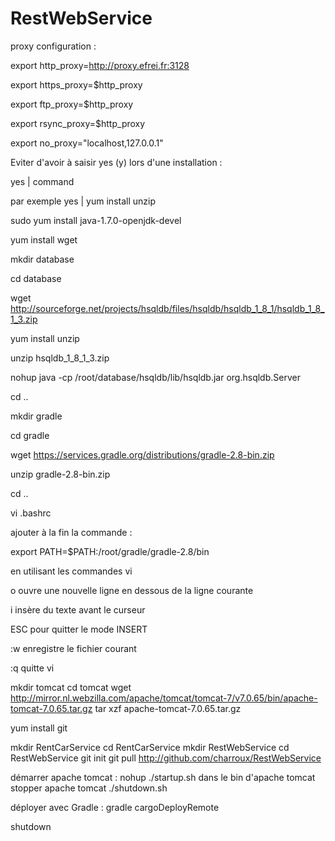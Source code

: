 # RestWebService

proxy configuration :

export http_proxy=http://proxy.efrei.fr:3128

export https_proxy=$http_proxy

export ftp_proxy=$http_proxy

export rsync_proxy=$http_proxy

export no_proxy="localhost,127.0.0.1"

Eviter d'avoir à saisir yes (y) lors d'une installation :

yes | command

par exemple yes | yum install unzip

sudo yum install java-1.7.0-openjdk-devel

yum install wget

mkdir database

cd database

wget http://sourceforge.net/projects/hsqldb/files/hsqldb/hsqldb_1_8_1/hsqldb_1_8_1_3.zip

yum install unzip

unzip hsqldb_1_8_1_3.zip

nohup java -cp /root/database/hsqldb/lib/hsqldb.jar org.hsqldb.Server

cd ..

mkdir gradle

cd gradle

wget https://services.gradle.org/distributions/gradle-2.8-bin.zip

unzip gradle-2.8-bin.zip

cd ..


vi .bashrc

ajouter à la fin la commande :

export PATH=$PATH:/root/gradle/gradle-2.8/bin

en utilisant les commandes vi

o 	ouvre une nouvelle ligne en dessous de la ligne courante

i 	insère du texte avant le curseur

ESC pour quitter le mode INSERT

:w 	enregistre le fichier courant

:q 	quitte vi

mkdir tomcat
cd tomcat
wget http://mirror.nl.webzilla.com/apache/tomcat/tomcat-7/v7.0.65/bin/apache-tomcat-7.0.65.tar.gz
tar xzf apache-tomcat-7.0.65.tar.gz

yum install git

mkdir RentCarService
cd RentCarService
mkdir RestWebService
cd RestWebService
git init
git pull http://github.com/charroux/RestWebService

démarrer apache tomcat : nohup ./startup.sh dans le bin d'apache tomcat
stopper apache tomcat ./shutdown.sh

déployer avec Gradle : gradle cargoDeployRemote


shutdown
